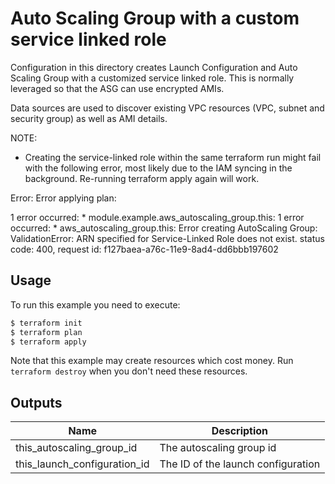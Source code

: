 # Auto Scaling Group with a custom service linked role

 Configuration in this directory creates Launch Configuration and Auto Scaling Group 
with a customized service linked role. This is normally leveraged so that the ASG
can use encrypted AMIs.

 Data sources are used to discover existing VPC resources (VPC, subnet and security group) as well as AMI details.

 NOTE:

  - Creating the service-linked role within the same terraform run might fail with the 
   following error, most likely due to the IAM syncing in the background. Re-running terraform apply
   again will work.

 Error: Error applying plan:

 1 error occurred:
	* module.example.aws_autoscaling_group.this: 1 error occurred:
	* aws_autoscaling_group.this: Error creating AutoScaling Group: ValidationError: ARN specified for Service-Linked Role does not exist.
	status code: 400, request id: f127baea-a76c-11e9-8ad4-dd6bbb197602

 ## Usage

 To run this example you need to execute:

 ```bash
$ terraform init
$ terraform plan
$ terraform apply
```

 Note that this example may create resources which cost money. Run `terraform destroy` when you don't need these resources.

 <!-- BEGINNING OF PRE-COMMIT-TERRAFORM DOCS HOOK -->
## Outputs

 | Name | Description |
|------|-------------|
| this\_autoscaling\_group\_id | The autoscaling group id |
| this\_launch\_configuration\_id | The ID of the launch configuration |

 <!-- END OF PRE-COMMIT-TERRAFORM DOCS HOOK -->
